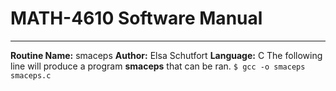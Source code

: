 # MATH-4610 Software Manual
---
**Routine Name:** smaceps
**Author:** Elsa Schutfort
**Language:** C
The following line will produce a program **smaceps** that can be ran.
``$ gcc -o smaceps smaceps.c``

